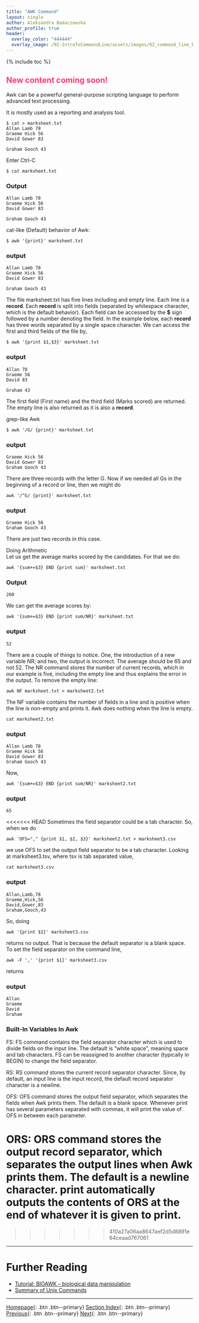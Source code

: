 ```yaml
---
title: "AWK Command"
layout: single
author: Aleksandra Badaczewska
author_profile: true
header:
  overlay_color: "444444"
  overlay_image: /02-IntroToCommandLine/assets/images/02_command_line_banner.png
---
```


{% include toc %}

## <span style="color: #ff3870;">New content coming soon!</span>

Awk can be a powerful general-purpose scripting language to perform advanced text processing. 


It is mostly used as a reporting and analysis tool.

```
$ cat > marksheet.txt
Allan Lamb 78
Graeme Hick 56
David Gower 83

Graham Gooch 43
```
Enter Ctrl-C
```
$ cat marksheet.txt
```
### Output
```
Allan Lamb 78
Graeme Hick 56
David Gower 83

Graham Gooch 43
```
cat-like (Default) behavior of Awk:
```
$ awk '{print}' marksheet.txt
```
### output
```
Allan Lamb 78
Graeme Hick 56
David Gower 83

Graham Gooch 43
```

The file marksheet.txt has five lines including and empty line. Each line is a __record__. Each __record__ is split into fields (separated by whitespace character, which is the default behavior). Each field can be accessed by the __$__ sign followed by a number denoting the field. In the example below, each __record__ has three words separated by a single space character. We can access the first and third fields of the file by,
```
$ awk '{print $1,$3}' marksheet.txt
```
### output
```
Allan 78
Graeme 56
David 83

Graham 43
```
The first field (First name) and the third field (Marks scored) are returned. The empty line is also returned as it is also a __record__.

grep-like Awk
```
$ awk '/G/ {print}' marksheet.txt
```
### output
```
Graeme Hick 56
David Gower 83
Graham Gooch 43
```
There are three records with the letter G. Now if we needed all Gs in the beginning of a record or line, then we might do
```
awk '/^G/ {print}' marksheet.txt
```

### output
```
Graeme Hick 56
Graham Gooch 43
```
There are just two records in this case.

Doing Arithmetic \
Let us get the average marks scored by the candidates. For that we do:
```
awk '{sum+=$3} END {print sum}' marksheet.txt
```

### Output
```
260
```
We can get the average scores by:
```
awk '{sum+=$3} END {print sum/NR}' marksheet.txt
```

### output
```
52
```
There are a couple of things to notice. One, the introduction of a new variable NR; and two, the output is incorrect. The average should be 65 and not 52. The NR command stores the number of current records, which in our example is five, including the empty line and thus explains the error in the output. To remove the empty line:

```
awk NF marksheet.txt > marksheet2.txt
```
The NF variable contains the number of fields in a line and is positive when the line is non-empty and prints it. Awk does nothing when the line is empty.


```
cat marksheet2.txt
```

### output
```
Allan Lamb 78
Graeme Hick 56
David Gower 83
Graham Gooch 43
```
Now,
```
awk '{sum+=$3} END {print sum/NR}' marksheet2.txt
```

### output
```
65
```

<<<<<<< HEAD
Sometimes the field separator could be a tab character. So, when we do

```
awk 'OFS="," {print $1, $2, $3}' marksheet2.txt > marksheet3.csv
```
we use OFS to set the output field separator to be a tab character. Looking at marksheet3.tsv, where tsv is tab separated value,

```
cat marksheet3.csv
```
### output
```
Allan,Lamb,78
Graeme,Hick,56
David,Gower,83
Graham,Gooch,43
```
So, doing

```
awk '{print $1}' marksheet3.csv
```
returns no output. That is because the default separator is a blank space. To set the field separator on the command line,

```
awk -F ',' '{print $1}' marksheet3.csv
```
returns

### output
```
Allan
Graeme
David
Graham
```

### Built-In Variables In Awk

FS: FS command contains the field separator character which is used to divide fields on the input line. The default is “white space”, meaning space and tab characters. FS can be reassigned to another character (typically in BEGIN) to change the field separator.

RS: RS command stores the current record separator character. Since, by default, an input line is the input record, the default record separator character is a newline.

OFS: OFS command stores the output field separator, which separates the fields when Awk prints them. The default is a blank space. Whenever print has several parameters separated with commas, it will print the value of OFS in between each parameter.

ORS: ORS command stores the output record separator, which separates the output lines when Awk prints them. The default is a newline character. print automatically outputs the contents of ORS at the end of whatever it is given to print.
=======
>>>>>>> 410a27a06aa8647aef2d5d8891e64ceaad767061
___

# Further Reading
* [Tutorial: BIOAWK – biological data manipulation](03D-tutorial-unix-bioawk.md)
* [Summary of Unix Commands](04-unix-cheat-sheet.md)

___

[Homepage](../index.md){: .btn  .btn--primary}
[Section Index](00-IntroToCommandLine-LandingPage.md){: .btn  .btn--primary}
[Previous](03B-tutorial-unix-sed.md){: .btn  .btn--primary}
[Next](03D-tutorial-unix-bioawk.md){: .btn  .btn--primary}
